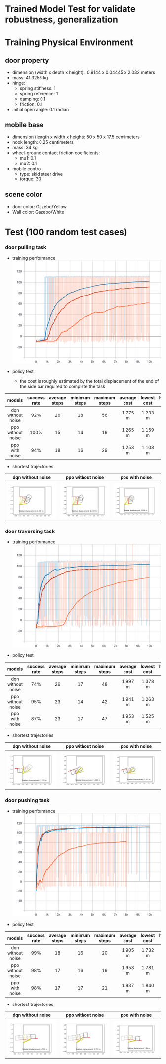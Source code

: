 # Trained Model Test for validate robustness, generalization

# Training Physical Environment
## door property
- dimension (width x depth x height) : 0.9144 x 0.04445 x 2.032 meters
- mass: 41.3256 kg
- hinge:
  - spring stiffness: 1
  - spring reference: 1
  - damping: 0.1
  - friction: 0.1
- initial open angle: 0.1 radian    
## mobile base
- dimension (length x width x height): 50 x 50 x 17.5 centimeters
- hook length: 0.25 centimeters
- mass: 34 kg   
- wheel-ground contact friction coefficients:
  - mu1: 0.1
  - mu2: 0.1
- mobile control:
  - type: skid steer drive
  - torque: 30
## scene color
- door color: Gazebo/Yellow
- Wall color: Gazebo/White


# Test (100 random test cases)
### door pulling task
- training performance
![](training_pull.svg)

- policy test
  - the cost is roughly estimated by the total displacement of the end of the side bar required to complete the task

|models |success rate |average steps |minimum steps |maximum steps |average cost |lowest cost | highest cost |average value |lowest value |highest value|
|:---:|:---:|:---:|:---:|:---:|:---:|:---:|:---:|:---:|:---:|:---:|
|dqn without noise | 92% | 26 | 18 | 56 | 1.775 m | 1.233 m | 3.667 m | 100.423 | 46.279 | 118.414 |
|ppo without noise | 100% | 15 | 14 | 19 | 1.265 m | 1.159 m | 1.356 m | 98.492 | 84.670 | 104.381 |
|ppo with noise    | 94% | 18 | 16 | 29 | 1.253 m | 1.108 m | 1.480 m | 4.923 | 4.923 | 4.923 |

- shortest trajectories

| dqn without noise | ppo without noise | ppo with noise |
|:---:|:---:|:---:|
|![](pull_dqn_no_noise.png) | ![](pull_ppo_no_noise.png) | ![](pull_ppo_noise.png) |

### door traversing task
- training performance
![](training_traverse.svg)

- policy test

|models |success rate |average steps |minimum steps |maximum steps |average cost |lowest cost | highest cost | average value |lowest value |highest value|
|:---:|:---:|:---:|:---:|:---:|:---:|:---:|:---:|:---:|:---:|:---:|
|dqn without noise | 74% | 26 | 17 | 48 | 1.997 m | 1.378 m | 3.241 m | 95.922 | 68.331 | 115.080 |
|ppo without noise | 95% | 23 | 14 | 42 | 1.941 m | 1.263 m | 3.297 m | 91.282 | -3.375 | 135.198 |
|ppo with noise    | 87% | 23 | 17 | 47 | 1.953 m | 1.525 m | 2.906 m | 92.125 | 42.564 | 105.229 |

- shortest trajectories

| dqn without noise | ppo without noise | ppo with noise |
|:---:|:---:|:---:|
|![](traverse_dqn_no_noise.png) | ![](traverse_ppo_no_noise.png) |  ![](traverse_ppo_noise.png)|

### door pushing task
- training performance
![](training_push.svg)

- policy test

|models |success rate |average steps |minimum steps |maximum steps |average cost |lowest cost | highest cost |average value |lowest value |highest value|
|:---:|:---:|:---:|:---:|:---:|:---:|:---:|:---:|:---:|:---:|:---:|
|dqn without noise | 99% | 18 | 16 | 20 | 1.905 m | 1.732 m| 2.064 m | 75.001 | 75.001 | 75.001|
|ppo without noise | 98% | 17 | 16 | 19 | 1.953 m | 1.781 m | 2.295 m | 98.263 | 93.044 | 102.513 |
|ppo with noise    | 98% | 17 | 17 | 21 | 1.937 m | 1.840 m | 2.076 m | 98.516 | 93.192 | 106.429 |

- shortest trajectories

|dqn without noise |ppo without noise |ppo with noise |
|:---:|:---:|:---:|
| ![](push_dqn_no_noise.png) | ![](push_ppo_no_noise.png) | ![](push_ppo_noise.png) |
